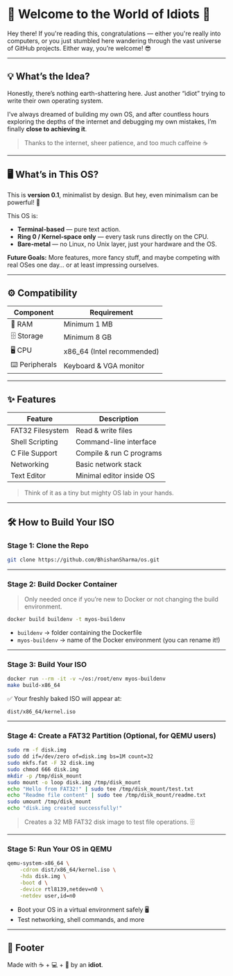 # 🚀 Welcome to the World of Idiots 👋

Hey there! If you're reading this, congratulations — either you're really into computers, or you just stumbled here wandering through the vast universe of GitHub projects. Either way, you’re welcome! 😎

---

## 💡 What’s the Idea?

Honestly, there’s nothing earth-shattering here. Just another “idiot” trying to write their own operating system.

I’ve always dreamed of building my own OS, and after countless hours exploring the depths of the internet and debugging my own mistakes, I’m finally **close to achieving it**.

> Thanks to the internet, sheer patience, and too much caffeine ☕

---

## 🖥️ What’s in This OS?

This is **version 0.1**, minimalist by design. But hey, even minimalism can be powerful! 💪

This OS is:

* **Terminal-based** — pure text action.
* **Ring 0 / Kernel-space only** — every task runs directly on the CPU.
* **Bare-metal** — no Linux, no Unix layer, just your hardware and the OS.

**Future Goals:** More features, more fancy stuff, and maybe competing with real OSes one day… or at least impressing ourselves.

---

## ⚙️ Compatibility

| Component      | Requirement                |
| -------------- | -------------------------- |
| 💾 RAM         | Minimum 1 MB               |
| 🗄️ Storage    | Minimum 8 GB               |
| 🖥️ CPU        | x86_64 (Intel recommended) |
| ⌨️ Peripherals | Keyboard & VGA monitor     |

---

## ✨ Features

| Feature          | Description              |
| ---------------- | ------------------------ |
| FAT32 Filesystem | Read & write files       |
| Shell Scripting  | Command-line interface   |
| C File Support   | Compile & run C programs |
| Networking       | Basic network stack      |
| Text Editor      | Minimal editor inside OS |

> Think of it as a tiny but mighty OS lab in your hands.

---

## 🛠️ How to Build Your ISO

### **Stage 1: Clone the Repo**

```bash
git clone https://github.com/BhishanSharma/os.git
```

---

### **Stage 2: Build Docker Container**

> Only needed once if you’re new to Docker or not changing the build environment.

```bash
docker build buildenv -t myos-buildenv
```

* `buildenv` → folder containing the Dockerfile
* `myos-buildenv` → name of the Docker environment (you can rename it!)

---

### **Stage 3: Build Your ISO**

```bash
docker run --rm -it -v ~/os:/root/env myos-buildenv
make build-x86_64
```

✅ Your freshly baked ISO will appear at:

```
dist/x86_64/kernel.iso
```

---

### **Stage 4: Create a FAT32 Partition (Optional, for QEMU users)**

```bash
sudo rm -f disk.img
sudo dd if=/dev/zero of=disk.img bs=1M count=32
sudo mkfs.fat -F 32 disk.img
sudo chmod 666 disk.img
mkdir -p /tmp/disk_mount
sudo mount -o loop disk.img /tmp/disk_mount
echo "Hello from FAT32!" | sudo tee /tmp/disk_mount/test.txt
echo "Readme file content" | sudo tee /tmp/disk_mount/readme.txt
sudo umount /tmp/disk_mount
echo "disk.img created successfully!"
```

> Creates a 32 MB FAT32 disk image to test file operations. 🗄️

---

### **Stage 5: Run Your OS in QEMU**

```bash
qemu-system-x86_64 \
    -cdrom dist/x86_64/kernel.iso \
    -hda disk.img \
    -boot d \
    -device rtl8139,netdev=n0 \
    -netdev user,id=n0
```

* Boot your OS in a virtual environment safely 🖥️
* Test networking, shell commands, and more

---

## 🎨 Footer

Made with ☕ + 💻 + 🧠 by an **idiot**.
